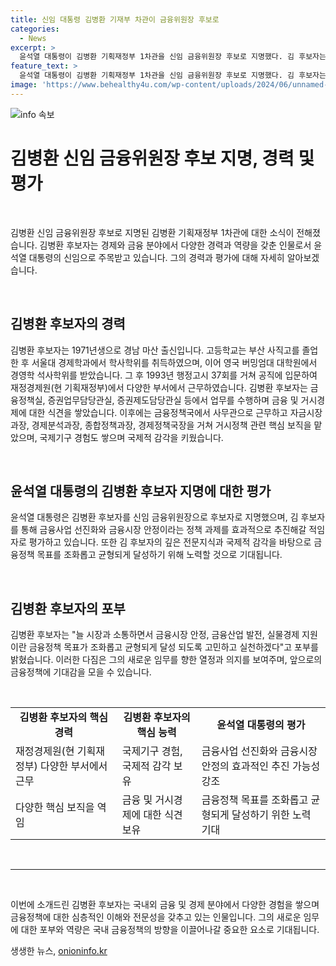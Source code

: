 ```yaml
---
title: 신임 대통령 김병환 기재부 차관이 금융위원장 후보로
categories:
  - News
excerpt: >
  윤석열 대통령이 김병환 기획재정부 1차관을 신임 금융위원장 후보로 지명했다. 김 후보자는 기재부 출신으로 금융정책, 거시경제 정책을 담당한 경제금융 관료이며 국제적 경험 또한 풍부하다. 김 후보자는 금융시장 안정과 발전, 실물경제 지원을 목표로 하며, 윤 대통령과 이전에도 경제정책에서 함께 일한 경력을 가지고 있다.
feature_text: >
  윤석열 대통령이 김병환 기획재정부 1차관을 신임 금융위원장 후보로 지명했다. 김 후보자는 기재부 출신으로 금융정책, 거시경제 정책을 담당한 경제금융 관료이며 국제적 경험 또한 풍부하다. 김 후보자는 금융시장 안정과 발전, 실물경제 지원을 목표로 하며, 윤 대통령과 이전에도 경제정책에서 함께 일한 경력을 가지고 있다.
image: 'https://www.behealthy4u.com/wp-content/uploads/2024/06/unnamed-file.png'
---
```


<p><img src="https://www.behealthy4u.com/wp-content/uploads/2024/06/unnamed-file.png" alt="info 속보" /></p>

<h1>김병환 신임 금융위원장 후보 지명, 경력 및 평가</h1>

<p data-ke-size="size16">&nbsp;</p>

<p>김병환 신임 금융위원장 후보로 지명된 김병환 기획재정부 1차관에 대한 소식이 전해졌습니다. 김병환 후보자는 경제와 금융 분야에서 다양한 경력과 역량을 갖춘 인물로서 윤석열 대통령의 신임으로 주목받고 있습니다. 그의 경력과 평가에 대해 자세히 알아보겠습니다.</p>

<p data-ke-size="size16">&nbsp;</p>

<h2 data-ke-size="size26">김병환 후보자의 경력</h2>

<p>김병환 후보자는 1971년생으로 경남 마산 출신입니다. 고등학교는 부산 사직고를 졸업한 후 서울대 경제학과에서 학사학위를 취득하였으며, 이어 영국 버밍엄대 대학원에서 경영학 석사학위를 받았습니다. 그 후 1993년 행정고시 37회를 거쳐 공직에 입문하여 재정경제원(현 기획재정부)에서 다양한 부서에서 근무하였습니다. 김병환 후보자는 금융정책실, 증권업무담당관실, 증권제도담당관실 등에서 업무를 수행하며 금융 및 거시경제에 대한 식견을 쌓았습니다. 이후에는 금융정책국에서 사무관으로 근무하고 자금시장과장, 경제분석과장, 종합정책과장, 경제정책국장을 거쳐 거시정책 관련 핵심 보직을 맡았으며, 국제기구 경험도 쌓으며 국제적 감각을 키웠습니다.</p>

<p data-ke-size="size16">&nbsp;</p>

<h2 data-ke-size="size26">윤석열 대통령의 김병환 후보자 지명에 대한 평가</h2>

<p>윤석열 대통령은 김병환 후보자를 신임 금융위원장으로 후보자로 지명했으며, 김 후보자를 통해 금융사업 선진화와 금융시장 안정이라는 정책 과제를 효과적으로 추진해갈 적임자로 평가하고 있습니다. 또한 김 후보자의 깊은 전문지식과 국제적 감각을 바탕으로 금융정책 목표를 조화롭고 균형되게 달성하기 위해 노력할 것으로 기대됩니다.</p>

<p data-ke-size="size16">&nbsp;</p>

<h2 data-ke-size="size26">김병환 후보자의 포부</h2>

<p>김병환 후보자는 "늘 시장과 소통하면서 금융시장 안정, 금융산업 발전, 실물경제 지원이란 금융정책 목표가 조화롭고 균형되게 달성 되도록 고민하고 실천하겠다"고 포부를 밝혔습니다. 이러한 다짐은 그의 새로운 임무를 향한 열정과 의지를 보여주며, 앞으로의 금융정책에 기대감을 모을 수 있습니다.</p>

<p data-ke-size="size16">&nbsp;</p>

<table>
  <tr>
    <td style="text-align: center; height: 17px;"><b>김병환 후보자의 핵심 경력</b></td>
    <td style="text-align: center; height: 17px;"><b>김병환 후보자의 핵심 능력</b></td>
    <td style="text-align: center; height: 17px;"><b>윤석열 대통령의 평가</b></td>
  </tr>
  <tr>
    <td>재정경제원(현 기획재정부) 다양한 부서에서 근무</td>
    <td>국제기구 경험, 국제적 감각 보유</td>
    <td>금융사업 선진화와 금융시장 안정의 효과적인 추진 가능성 강조</td>
  </tr>
  <tr>
    <td>다양한 핵심 보직을 역임</td>
    <td>금융 및 거시경제에 대한 식견 보유</td>
    <td>금융정책 목표를 조화롭고 균형되게 달성하기 위한 노력 기대</td>
  </tr>
</table>

<p data-ke-size="size16">&nbsp;</p>

<hr>

<p data-ke-size="size16">&nbsp;</p>

<p>이번에 소개드린 김병환 후보자는 국내외 금융 및 경제 분야에서 다양한 경험을 쌓으며 금융정책에 대한 심층적인 이해와 전문성을 갖추고 있는 인물입니다. 그의 새로운 임무에 대한 포부와 역량은 국내 금융정책의 방향을 이끌어나갈 중요한 요소로 기대됩니다.</p>
생생한 뉴스, <a href="https://onioninfo.kr" rel="dofollow">onioninfo.kr</a>


